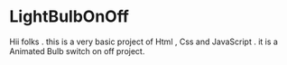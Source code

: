 # LightBulbOnOff
Hii folks . this is a very basic project of Html , Css and JavaScript . it is a Animated Bulb switch on off project.
